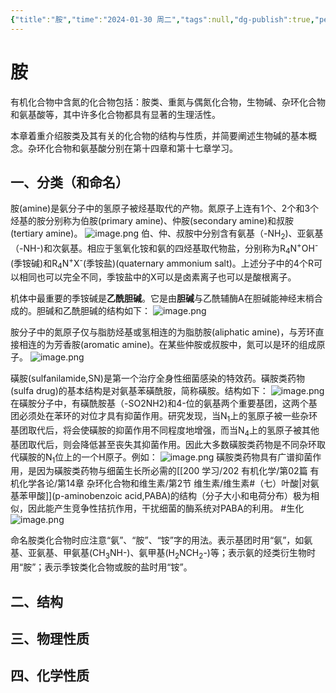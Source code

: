 ```yaml
---
{"title":"胺","time":"2024-01-30 周二","tags":null,"dg-publish":true,"permalink":"/200 学习/202 有机化学/第02篇 有机化学各论/第13章 胺和生物碱/第1节 胺/胺/","dgPassFrontmatter":true,"created":"2024-01-30T19:49:27.012+08:00","updated":"2024-01-31T19:21:53.433+08:00"}
---
```


# 胺
有机化合物中含氮的化合物包括：胺类、重氮与偶氮化合物，生物碱、杂环化合物和氨基酸等，其中许多化合物都具有显著的生理活性。

本章着重介绍胺类及其有关的化合物的结构与性质，并简要阐述生物碱的基本概念。杂环化合物和氨基酸分别在第十四章和第十七章学习。
## 一、分类（和命名）
胺(amine)是氨分子中的氢原子被烃基取代的产物。氮原子上连有1个、2个和3个烃基的胺分别称为伯胺(primary amine)、仲胺(secondary amine)和叔胺(tertiary amine)。
![image.png](https://cdn.jsdelivr.net/gh/Dolan-Lance/Image-Jiang/202401311136795.jpg)
伯、仲、叔胺中分别含有氨基（-NH<sub>2</sub>)、亚氨基（-NH-)和次氨基。相应于氢氧化铵和氨的四烃基取代物盐，分别称为R<sub>4</sub>N<sup>+</sup>OH<sup>-</sup>(季铵碱)和R<sub>4</sub>N<sup>+</sup>X<sup>-</sup>(季铵盐)(quaternary ammonium salt)。上述分子中的4个R可以相同也可以完全不同，季铵盐中的X可以是卤素离子也可以是酸根离子。

机体中最重要的季铵碱是**乙酰胆碱**。它是由**胆碱**与乙酰辅酶A在胆碱能神经末梢合成的。胆碱和乙酰胆碱的结构如下：
![image.png](https://cdn.jsdelivr.net/gh/Dolan-Lance/Image-Jiang/202401311145395.jpg)

胺分子中的氮原子仅与脂肪烃基或氢相连的为脂肪胺(aliphatic amine)，与芳环直接相连的为芳香胺(aromatic amine)。在某些仲胺或叔胺中，氮可以是环的组成原子。
![image.png](https://cdn.jsdelivr.net/gh/Dolan-Lance/Image-Jiang/202401311137134.jpg)

磺胺(sulfanilamide,SN)是第一个治疗全身性细菌感染的特效药。磺胺类药物(sulfa drug)的基本结构是对氨基苯磺酰胺，简称磺胺。结构如下：
![image.png](https://cdn.jsdelivr.net/gh/Dolan-Lance/Image-Jiang/202401311802598.jpg)
在磺胺分子中，有磺酰胺基（-SO2NH2)和4-位的氨基两个重要基团，这两个基团必须处在苯环的对位才具有抑菌作用。研究发现，当N<sub>1</sub>上的氢原子被一些杂环基团取代后，将会使磺胺的抑菌作用不同程度地增强，而当N<sub>4</sub>上的氢原子被其他基团取代后，则会降低甚至丧失其抑菌作用。因此大多数磺胺类药物是不同杂环取代磺胺的N<sub>1</sub>位上的一个H原子。例如：
![image.png](https://cdn.jsdelivr.net/gh/Dolan-Lance/Image-Jiang/202401311805905.jpg)
磺胺类药物具有广谱抑菌作用，是因为磺胺类药物与细菌生长所必需的[[200 学习/202 有机化学/第02篇 有机化学各论/第14章 杂环化合物和维生素/第2节 维生素/维生素#（七）叶酸\|对氨基苯甲酸]](p-aminobenzoic acid,PABA)的结构（分子大小和电荷分布）极为相似，因此能产生竞争性拮抗作用，干扰细菌的酶系统对PABA的利用。 #生化 
![image.png](https://cdn.jsdelivr.net/gh/Dolan-Lance/Image-Jiang/202401311805184.jpg)

命名胺类化合物时应注意“氨”、“胺”、“铵”字的用法。表示基团时用“氨”，如氨基、亚氨基、甲氨基(CH<sub>3</sub>NH-)、氨甲基(H<sub>2</sub>NCH<sub>2</sub>-)等；表示氨的烃类衍生物时用“胺”；表示季铵类化合物或胺的盐时用“铵”。
## 二、结构
## 三、物理性质
## 四、化学性质